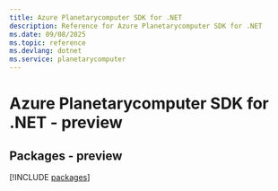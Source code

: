 ```yaml
---
title: Azure Planetarycomputer SDK for .NET
description: Reference for Azure Planetarycomputer SDK for .NET
ms.date: 09/08/2025
ms.topic: reference
ms.devlang: dotnet
ms.service: planetarycomputer
---
```

# Azure Planetarycomputer SDK for .NET - preview
## Packages - preview
[!INCLUDE [packages](planetarycomputer-index.md)]